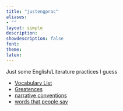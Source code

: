 ```yaml
---
title: "justengprac"
aliases:
- ""
layout: simple
description: 
showdescription: false
font: 
theme: 
latex: 
---
```


Just some English/Literature practices I guess

- [Vocabulary List](vocab)
- [Greatences](greatences)
- [narrative conventions](narrativeconventions)
- [words that people say](../wordspplsay)